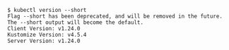 <!-- markdownlint-disable MD041 -->
```shell
$ kubectl version --short
Flag --short has been deprecated, and will be removed in the future. The --short output will become the default.
Client Version: v1.24.0
Kustomize Version: v4.5.4
Server Version: v1.24.0
```
<!-- markdownlint-enable MD041 -->
